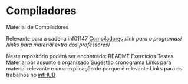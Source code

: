 Compiladores
============

Material de Compiladores

Relevante para a cadeira inf01147 [Compiladores](http://en.wikipedia.org/wiki/Compiler)
/*link para o programas*/
/*links para material extra dos professores*/

Neste repositório poderá ser encontrado:
  README
  Exercícios
  Testes
  Material por assunto e organizado
  Sugestão cronograma
  Links para material relevante e uma explicação de porque é relevante
  Links para os trabalhos no [infHUB](http://infhub.herokuapp.com/)
